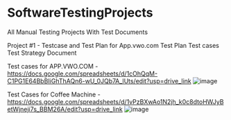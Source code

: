 # SoftwareTestingProjects
All Manual Testing Projects With Test Documents



Project #1 - Testcase and Test Plan for App.vwo.com
Test Plan
Test cases 
Test Strategy Document

 Test cases for APP.VWO.COM - https://docs.google.com/spreadsheets/d/1cOhQqM-C1PG1E64BbBIiGhThAQn6-wU_0JQb7A_lUts/edit?usp=drive_link
 ![image](https://github.com/anujimmy/SoftwareTestingProjects/assets/48796699/33ab5e15-db57-4ca6-9869-136896900d8d)

 Test Cases for Coffee Machine - https://docs.google.com/spreadsheets/d/1vPzBXwAo1N2jh_k0c8dtoHWJyBetWjneji7s_BBM26A/edit?usp=drive_link
 ![image](https://github.com/anujimmy/SoftwareTestingProjects/assets/48796699/2e34ad72-7af0-4283-88fa-38acce8afb73)

